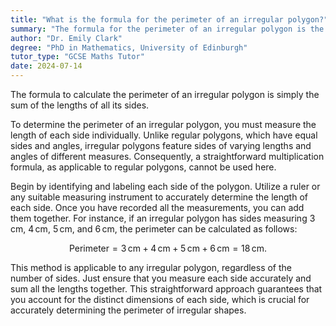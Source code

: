 ```yaml
---
title: "What is the formula for the perimeter of an irregular polygon?"
summary: "The formula for the perimeter of an irregular polygon is the sum of the lengths of all its sides."
author: "Dr. Emily Clark"
degree: "PhD in Mathematics, University of Edinburgh"
tutor_type: "GCSE Maths Tutor"
date: 2024-07-14
---
```


The formula to calculate the perimeter of an irregular polygon is simply the sum of the lengths of all its sides.

To determine the perimeter of an irregular polygon, you must measure the length of each side individually. Unlike regular polygons, which have equal sides and angles, irregular polygons feature sides of varying lengths and angles of different measures. Consequently, a straightforward multiplication formula, as applicable to regular polygons, cannot be used here.

Begin by identifying and labeling each side of the polygon. Utilize a ruler or any suitable measuring instrument to accurately determine the length of each side. Once you have recorded all the measurements, you can add them together. For instance, if an irregular polygon has sides measuring $3 \, \text{cm}$, $4 \, \text{cm}$, $5 \, \text{cm}$, and $6 \, \text{cm}$, the perimeter can be calculated as follows:

$$
\text{Perimeter} = 3 \, \text{cm} + 4 \, \text{cm} + 5 \, \text{cm} + 6 \, \text{cm} = 18 \, \text{cm}.
$$

This method is applicable to any irregular polygon, regardless of the number of sides. Just ensure that you measure each side accurately and sum all the lengths together. This straightforward approach guarantees that you account for the distinct dimensions of each side, which is crucial for accurately determining the perimeter of irregular shapes.
    